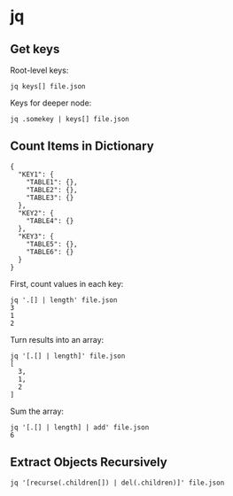 # jq
## Get keys
Root-level keys:
```
jq keys[] file.json
```
Keys for deeper node:
```
jq .somekey | keys[] file.json
```
## Count Items in Dictionary
```
{
  "KEY1": {
    "TABLE1": {},
    "TABLE2": {},
    "TABLE3": {}
  },
  "KEY2": {
    "TABLE4": {}
  },
  "KEY3": {
    "TABLE5": {},
    "TABLE6": {}
  }
}
```
First, count values in each key:
```
jq '.[] | length' file.json
3
1
2
```
Turn results into an array:
```
jq '[.[] | length]' file.json
[
  3,
  1,
  2
]
```
Sum the array:
```
jq '[.[] | length] | add' file.json
6
```
## Extract Objects Recursively
```
jq '[recurse(.children[]) | del(.children)]' file.json
```
